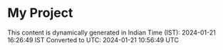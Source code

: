 # My Project

This content is dynamically generated in Indian Time (IST): 2024-01-21 16:26:49 IST
Converted to UTC: 2024-01-21 10:56:49 UTC
